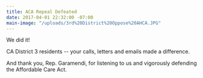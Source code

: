 ```yaml
---
title: ACA Repeal Defeated
date: 2017-04-01 22:32:00 -07:00
main-image: "/uploads/3rd%20District%20Oppose%20AHCA.JPG"
---
```


We did it! 

CA District 3 residents -- your calls, letters and emails made a difference. 

And thank you, Rep. Garamendi, for listening to us and vigorously defending the Affordable Care Act. 